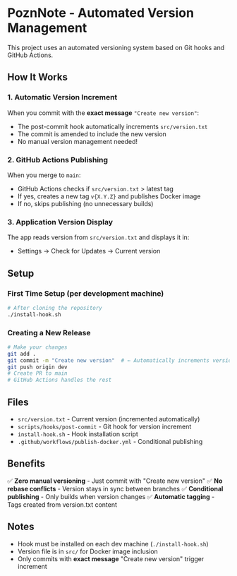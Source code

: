 # PoznNote - Automated Version Management

This project uses an automated versioning system based on Git hooks and GitHub Actions.

## How It Works

### 1. Automatic Version Increment
When you commit with the **exact message** `"Create new version"`:
- The post-commit hook automatically increments `src/version.txt`
- The commit is amended to include the new version
- No manual version management needed!

### 2. GitHub Actions Publishing
When you merge to `main`:
- GitHub Actions checks if `src/version.txt` > latest tag
- If yes, creates a new tag `v{X.Y.Z}` and publishes Docker image
- If no, skips publishing (no unnecessary builds)

### 3. Application Version Display
The app reads version from `src/version.txt` and displays it in:
- Settings → Check for Updates → Current version

## Setup

### First Time Setup (per development machine)
```bash
# After cloning the repository
./install-hook.sh
```

### Creating a New Release
```bash
# Make your changes
git add .
git commit -m "Create new version"  # ← Automatically increments version
git push origin dev
# Create PR to main
# GitHub Actions handles the rest
```

## Files

- `src/version.txt` - Current version (incremented automatically)
- `scripts/hooks/post-commit` - Git hook for version increment
- `install-hook.sh` - Hook installation script
- `.github/workflows/publish-docker.yml` - Conditional publishing

## Benefits

✅ **Zero manual versioning** - Just commit with "Create new version"
✅ **No rebase conflicts** - Version stays in sync between branches
✅ **Conditional publishing** - Only builds when version changes
✅ **Automatic tagging** - Tags created from version.txt content

## Notes

- Hook must be installed on each dev machine (`./install-hook.sh`)
- Version file is in `src/` for Docker image inclusion
- Only commits with **exact message** "Create new version" trigger increment